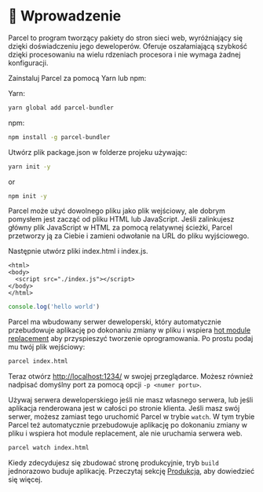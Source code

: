 # 🚀 Wprowadzenie

Parcel to program tworzący pakiety do stron sieci web, wyróżniający się dzięki doświadczeniu jego deweloperów. Oferuje oszałamiającą szybkość dzięki procesowaniu na wielu rdzeniach procesora i nie wymaga żadnej konfiguracji.

Zainstaluj Parcel za pomocą Yarn lub npm:

Yarn:

```bash
yarn global add parcel-bundler
```

npm:

```bash
npm install -g parcel-bundler
```

Utwórz plik package.json w folderze projeku używając:

```bash
yarn init -y
```

or

```bash
npm init -y
```

Parcel może użyć dowolnego pliku jako plik wejściowy, ale dobrym pomysłem jest zacząć od pliku HTML lub JavaScript. Jeśli zalinkujesz główny plik JavaScript w HTML za pomocą relatywnej ścieżki, Parcel przetworzy ją za Ciebie i zamieni odwołanie na URL do pliku wyjściowego.

Następnie utwórz pliki index.html i index.js.

```markup
<html>
<body>
  <script src="./index.js"></script>
</body>
</html>
```

```javascript
console.log('hello world')
```

Parcel ma wbudowany serwer deweloperski, który automatycznie przebudowuje aplikację po dokonaniu zmiany w pliku i wspiera [hot module replacement](https://github.com/amymariaparker2401/website/tree/574adba7f88c1181c822d553056158f78247bbe7/src/i18n/pl/docs/hmr.html) aby przyspieszyć tworzenie oprogramowania. Po prostu podaj mu twój plik wejściowy:

```bash
parcel index.html
```

Teraz otwórz [http://localhost:1234/](http://localhost:1234/) w swojej przeglądarce. Możesz również nadpisać domyślny port za pomocą opcji `-p <numer portu>`.

Używaj serwera deweloperskiego jeśli nie masz własnego serwera, lub jeśli aplikacja renderowana jest w całości po stronie klienta. Jeśli masz swój serwer, możesz zamiast tego uruchomić Parcel w trybie `watch`. W tym trybie Parcel też automatycznie przebudowuje aplikację po dokonaniu zmiany w pliku i wspiera hot module replacement, ale nie uruchamia serwera web.

```bash
parcel watch index.html
```

Kiedy zdecydujesz się zbudować stronę produkcyjnie, tryb `build` jednorazowo buduje aplikację. Przeczytaj sekcję [Produkcja](https://github.com/amymariaparker2401/website/tree/574adba7f88c1181c822d553056158f78247bbe7/src/i18n/pl/docs/production.html), aby dowiedzieć się więcej.

